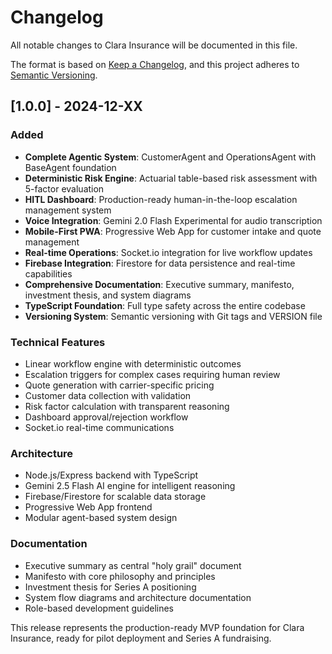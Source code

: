 # Changelog

All notable changes to Clara Insurance will be documented in this file.

The format is based on [Keep a Changelog](https://keepachangelog.com/en/1.0.0/),
and this project adheres to [Semantic Versioning](https://semver.org/spec/v2.0.0.html).

## [1.0.0] - 2024-12-XX

### Added
- **Complete Agentic System**: CustomerAgent and OperationsAgent with BaseAgent foundation
- **Deterministic Risk Engine**: Actuarial table-based risk assessment with 5-factor evaluation
- **HITL Dashboard**: Production-ready human-in-the-loop escalation management system
- **Voice Integration**: Gemini 2.0 Flash Experimental for audio transcription
- **Mobile-First PWA**: Progressive Web App for customer intake and quote management  
- **Real-time Operations**: Socket.io integration for live workflow updates
- **Firebase Integration**: Firestore for data persistence and real-time capabilities
- **Comprehensive Documentation**: Executive summary, manifesto, investment thesis, and system diagrams
- **TypeScript Foundation**: Full type safety across the entire codebase
- **Versioning System**: Semantic versioning with Git tags and VERSION file

### Technical Features
- Linear workflow engine with deterministic outcomes
- Escalation triggers for complex cases requiring human review
- Quote generation with carrier-specific pricing
- Customer data collection with validation
- Risk factor calculation with transparent reasoning
- Dashboard approval/rejection workflow
- Socket.io real-time communications

### Architecture
- Node.js/Express backend with TypeScript
- Gemini 2.5 Flash AI engine for intelligent reasoning
- Firebase/Firestore for scalable data storage
- Progressive Web App frontend
- Modular agent-based system design

### Documentation
- Executive summary as central "holy grail" document
- Manifesto with core philosophy and principles
- Investment thesis for Series A positioning
- System flow diagrams and architecture documentation
- Role-based development guidelines

This release represents the production-ready MVP foundation for Clara Insurance, ready for pilot deployment and Series A fundraising. 
